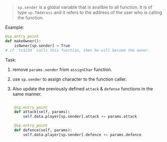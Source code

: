 > `sp.sender` is a global variable that is availble to all function. It is of type `sp.TAddress` and it refers to the address of the user who is calling the function.

Example:

```python
@sp.entry_point
def makeOwner():
    isOwner[sp.sender] = True
# if `tz1234` calls this function, then he will become the owner.    
```

Task:

1) remove `params.sender` from `assignChar` function.

2) use `sp.sender` to assign character to the function caller.

3) Also update the previously defined `attack` & `defense` functions in the same manner.

```python

    @sp.entry_point
    def attack(self, params):
        self.data.player[sp.sender].attack += params.attack

    @sp.entry_point
    def defence(self, params):
        self.data.player[sp.sender].defence += params.defence
        
```
